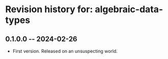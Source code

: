 # Revision history for: algebraic-data-types

## 0.1.0.0 -- 2024-02-26

* First version. Released on an unsuspecting world.


